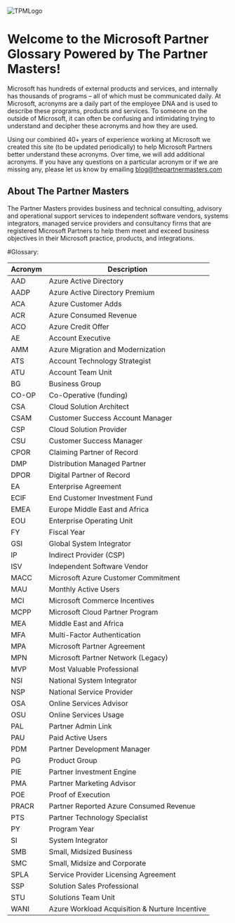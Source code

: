 ![TPMLogo](https://cdn.sanity.io/images/phx61q1g/production/bcef0681b147aa259acd9482283bc850c790f4ae-156x48.svg) 

# Welcome to the Microsoft Partner Glossary Powered by The Partner Masters!


  Microsoft has hundreds of external products and services, and internally has thousands of programs – all of which must be communicated daily. At Microsoft, acronyms are a daily part of the employee DNA and is used to describe these programs, products and services. To someone on the outside of Microsoft, it can often be confusing and intimidating trying to understand and decipher these acronyms and how they are used. 

Using our combined 40+ years of experience working at Microsoft we created this site (to be updated periodically) to help Microsoft Partners better understand these acronyms. Over time, we will add additional acronyms. If you have any questions on a particular acronym or if we are missing any, please let us know by emailing blog@thepartnermasters.com

## About The Partner Masters
The Partner Masters provides business and technical consulting, advisory and operational support services to independent software vendors, systems integrators, managed service providers and consultancy firms that are registered Microsoft Partners to help them meet and exceed business objectives in their Microsoft practice, products, and integrations.

#Glossary:


| **Acronym** | **Description**                                |
| ----------- | ---------------------------------------------- |
| AAD         | Azure Active Directory                         |
| AADP        | Azure Active Directory Premium                 |
| ACA         | Azure Customer Adds                            |
| ACR         | Azure Consumed Revenue                         |
| ACO         | Azure Credit Offer                             |
| AE          | Account Executive                              |
| AMM         | Azure Migration and Modernization              |
| ATS         | Account Technology Strategist                  |
| ATU         | Account Team Unit                              |
| BG          | Business Group                                 |
| CO-OP       | Co-Operative (funding)                         |
| CSA         | Cloud Solution Architect                       |
| CSAM        | Customer Success Account Manager               |
| CSP         | Cloud Solution Provider                        |
| CSU         | Customer Success Manager                       |
| CPOR        | Claiming Partner of Record                     |
| DMP         | Distribution Managed Partner                   |
| DPOR        | Digital Partner of Record                      |
| EA          | Enterprise Agreement                           |
| ECIF        | End Customer Investment Fund                   |
| EMEA        | Europe Middle East and Africa                  |
| EOU         | Enterprise Operating Unit                      |
| FY          | Fiscal Year                                    |
| GSI         | Global System Integrator                       |
| IP          | Indirect Provider (CSP)                        |
| ISV         | Independent Software Vendor                    |
| MACC        | Microsoft Azure Customer Commitment            |
| MAU         | Monthly Active Users                           |
| MCI         | Microsoft Commerce Incentives                  |
| MCPP        | Microsoft Cloud Partner Program                |
| MEA         | Middle East and Africa                         |
| MFA         | Multi-Factor Authentication                    |
| MPA         | Microsoft Partner Agreement                    |
| MPN         | Microsoft Partner Network (Legacy)             |
| MVP         | Most Valuable Professional                     |
| NSI         | National System Integrator                     |
| NSP         | National Service Provider                      |
| OSA         | Online Services Advisor                        |
| OSU         | Online Services Usage                          |
| PAL         | Partner Admin Link                             |
| PAU         | Paid Active Users                              |
| PDM         | Partner Development Manager                    |
| PG          | Product Group                                  |
| PIE         | Partner Investment Engine                      |
| PMA         | Partner Marketing Advisor                      |
| POE         | Proof of Execution                             |
| PRACR       | Partner Reported Azure Consumed Revenue        |
| PTS         | Partner Technology Specialist                  |
| PY          | Program Year                                   |
| SI          | System Integrator                              |
| SMB         | Small, Midsized Business                       |
| SMC         | Small, Midsize and Corporate                   |
| SPLA        | Service Provider Licensing Agreement           |
| SSP         | Solution Sales Professional                    |
| STU         | Solutions Team Unit                            |
| WANI        | Azure Workload Acquisition & Nurture Incentive |
